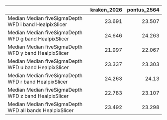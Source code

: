 |                                                          |   kraken_2026 |   pontus_2564 |
|:---------------------------------------------------------|--------------:|--------------:|
| Median Median fiveSigmaDepth WFD i band HealpixSlicer    |        23.691 |        23.507 |
| Median Median fiveSigmaDepth WFD g band HealpixSlicer    |        24.646 |        24.263 |
| Median Median fiveSigmaDepth WFD y band HealpixSlicer    |        21.997 |        22.067 |
| Median Median fiveSigmaDepth WFD u band HealpixSlicer    |        23.337 |        23.303 |
| Median Median fiveSigmaDepth WFD r band HealpixSlicer    |        24.263 |        24.13  |
| Median Median fiveSigmaDepth WFD z band HealpixSlicer    |        22.783 |        23.107 |
| Median Median fiveSigmaDepth WFD all bands HealpixSlicer |        23.492 |        23.298 |
